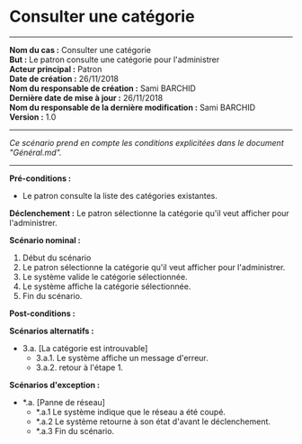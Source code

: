 # Consulter une catégorie

------

**Nom du cas :** Consulter une catégorie  
**But :** Le patron consulte une catégorie pour l'administrer  
**Acteur principal :** Patron  
**Date de création :** 26/11/2018  
**Nom du responsable de création :** Sami BARCHID  
**Dernière date de mise à jour :** 26/11/2018  
**Nom du responsable de la dernière modification :** Sami BARCHID  
**Version :** 1.0

------

*Ce scénario prend en compte les conditions explicitées dans le document "Général.md".*

------

**Pré-conditions :**
- Le patron consulte la liste des catégories existantes.

**Déclenchement :**
Le patron sélectionne la catégorie qu'il veut afficher pour l'administrer.

**Scénario nominal :**
1. Début du scénario
2. Le patron sélectionne la catégorie qu'il veut afficher pour l'administrer.
3. Le système valide le catégorie sélectionnée.
4. Le système affiche la catégorie sélectionnée.
5. Fin du scénario.

**Post-conditions :**


**Scénarios alternatifs :**
- 3.a. [La catégorie est introuvable]
	- 3.a.1. Le système affiche un message d'erreur.
	- 3.a.2. retour à l'étape 1.

**Scénarios d'exception :**
- \*.a. [Panne de réseau]
	- \*.a.1 Le système indique que le réseau a été coupé.
	- \*.a.2 Le système retourne à son état d'avant le déclenchement.
	- \*.a.3 Fin du scénario.
